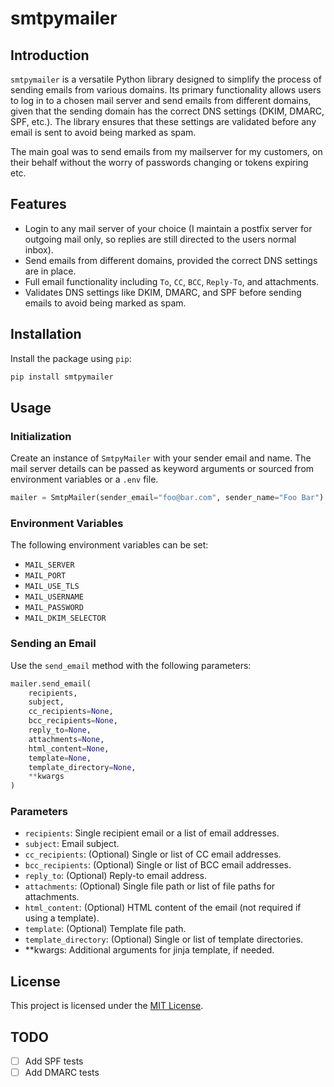 
# smtpymailer

## Introduction
`smtpymailer` is a versatile Python library designed to simplify the process of sending emails from various domains. Its primary functionality allows users to log in to a chosen mail server and send emails from different domains, given that the sending domain has the correct DNS settings (DKIM, DMARC, SPF, etc.). The library ensures that these settings are validated before any email is sent to avoid being marked as spam.

The main goal was to send emails from my mailserver for my customers, on their behalf without the worry of passwords changing or tokens expiring etc.

## Features
- Login to any mail server of your choice (I maintain a postfix server for outgoing mail only, so replies are still directed to the users normal inbox).
- Send emails from different domains, provided the correct DNS settings are in place.
- Full email functionality including `To`, `CC`, `BCC`, `Reply-To`, and attachments.
- Validates DNS settings like DKIM, DMARC, and SPF before sending emails to avoid being marked as spam.

## Installation
Install the package using `pip`:

```bash
pip install smtpymailer
```

## Usage

### Initialization
Create an instance of `SmtpyMailer` with your sender email and name. The mail server details can be passed as keyword arguments or sourced from environment variables or a `.env` file.

```python
mailer = SmtpMailer(sender_email="foo@bar.com", sender_name="Foo Bar")
```

### Environment Variables
The following environment variables can be set:

- `MAIL_SERVER`
- `MAIL_PORT`
- `MAIL_USE_TLS`
- `MAIL_USERNAME`
- `MAIL_PASSWORD`
- `MAIL_DKIM_SELECTOR`

### Sending an Email
Use the `send_email` method with the following parameters:

```python
mailer.send_email(
    recipients,
    subject,
    cc_recipients=None,
    bcc_recipients=None,
    reply_to=None,
    attachments=None,
    html_content=None,
    template=None,
    template_directory=None,
    **kwargs
)
```

### Parameters
- `recipients`: Single recipient email or a list of email addresses.
- `subject`: Email subject.
- `cc_recipients`: (Optional) Single or list of CC email addresses.
- `bcc_recipients`: (Optional) Single or list of BCC email addresses.
- `reply_to`: (Optional) Reply-to email address.
- `attachments`: (Optional) Single file path or list of file paths for attachments.
- `html_content`: (Optional) HTML content of the email (not required if using a template).
- `template`: (Optional) Template file path.
- `template_directory`: (Optional) Single or list of template directories.
- **kwargs: Additional arguments for jinja template, if needed.


## License
This project is licensed under the [MIT License](LICENSE).

## TODO

- [ ] Add SPF tests
- [ ] Add DMARC tests
